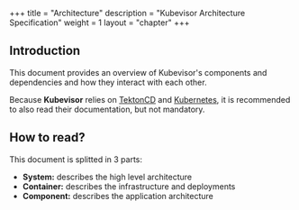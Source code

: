 +++
title = "Architecture"
description = "Kubevisor Architecture Specification"
weight = 1
layout = "chapter"
+++

## Introduction

This document provides an overview of Kubevisor's components and dependencies
and how they interact with each other.

Because **Kubevisor** relies on [TektonCD](https://tekton.dev) and [Kubernetes](https://kubernetes.io),
it is recommended to also read their documentation, but not mandatory.

## How to read?

This document is splitted in 3 parts:

 - **System:** describes the high level architecture
 - **Container:** describes the infrastructure and deployments
 - **Component:** describes the application architecture
